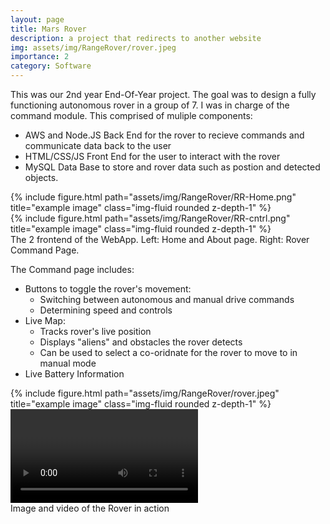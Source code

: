 ```yaml
---
layout: page
title: Mars Rover
description: a project that redirects to another website
img: assets/img/RangeRover/rover.jpeg
importance: 2
category: Software
---
```

This was our 2nd year End-Of-Year project. The goal was to design a fully functioning autonomous rover in a group of 7. I was in charge of the command module. This comprised of muliple components:
- AWS and Node.JS Back End for the rover to recieve commands and communicate data back to the user
- HTML/CSS/JS Front End for the user to interact with the rover
- MySQL Data Base to store and rover data such as postion and detected objects.

<div class="row">
    <div class="col-sm mt-3 mt-md-0">
        {% include figure.html path="assets/img/RangeRover/RR-Home.png" title="example image" class="img-fluid rounded z-depth-1" %}
    </div>
    <div class="col-sm mt-3 mt-md-0">
        {% include figure.html path="assets/img/RangeRover/RR-cntrl.png" title="example image" class="img-fluid rounded z-depth-1" %}
    </div>
</div>
<div class="caption">
    The 2 frontend of the WebApp. Left: Home and About page. Right: Rover Command Page.
</div>

The Command page includes:
- Buttons to toggle the rover's movement: 
    - Switching between autonomous and manual drive commands
    - Determining speed and controls
- Live Map:
    - Tracks rover's live position
    - Displays "aliens" and obstacles the rover detects
    - Can be used to select a co-oridnate for the rover to move to in manual mode
- Live Battery Information

<div class="row">
    <div class="col-sm mt-3 mt-md-0">
        {% include figure.html path="assets/img/RangeRover/rover.jpeg" title="example image" class="img-fluid rounded z-depth-1" %}
    </div>
    <div class="col-sm mt-3 mt-md-0">
        <video>
            {% include video.html path="assests/video/rr_detect.mp4" %}
        </video>
    </div>
</div>
<div class="caption">
    Image and video of the Rover in action
</div>